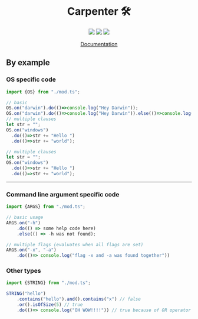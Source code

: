 

<h1 align="center">Carpenter 🛠</h1>
<p align="center">
  
  <img src="https://img.shields.io/github/workflow/status/duart38/Carpenter/Test%20module?label=Tests&style=for-the-badge" />
  <img src="https://img.shields.io/github/license/duart38/Carpenter?color=yellow&style=for-the-badge" />
  <img src="https://img.shields.io/github/v/release/duart38/Carpenter?style=for-the-badge" />

  
</p>

<a align="center" href="https://doc.deno.land/https/deno.land/x/carpenter@v0.0.1/mod.ts">
  
  Documentation
  
</a>

## By example
### OS specific code
```JavaScript
import {OS} from "./mod.ts";

// basic
OS.on("darwin").do(()=>console.log("Hey Darwin"));
OS.on("darwin").do(()=>console.log("Hey Darwin")).else(()=>console.log("something else"));
// multiple clauses
let str = "";
OS.on("windows")
  .do(()=>str += "Hello ")
  .do(()=>str += "world");

// multiple clauses
let str = "";
OS.on("windows")
  .do(()=>str += "Hello ")
  .do(()=>str += "world");
```
---
### Command line argument specific code
```JavaScript
import {ARGS} from "./mod.ts";

// basic usage
ARGS.on("-h")
    .do(() => some help code here)
    .else(() => -h was not found);

// multiple flags (evaluates when all flags are set)
ARGS.on("-x", "-a")
    .do(()=> console.log("flag -x and -a was found together"))
```

### Other types
```JavaScript
import {STRING} from "./mod.ts";

STRING("hello")
    .contains("hello").and().contains("x") // false
    .or().isOfSize(5) // true
    .do(()=> console.log("OH WOW!!!!")) // true because of OR operator
```